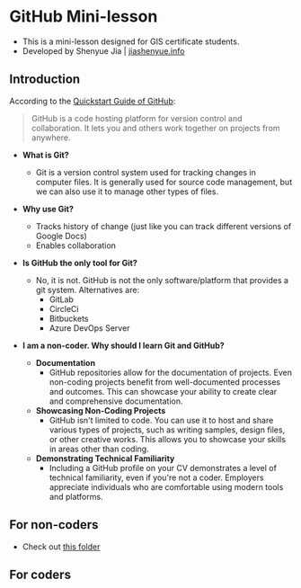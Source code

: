# GitHub Mini-lesson
 
- This is a mini-lesson designed for GIS certificate students.
- Developed by Shenyue Jia | [jiashenyue.info](jiashenyue.info)

## Introduction
According to the [Quickstart Guide of GitHub](https://docs.github.com/en/get-started/quickstart/hello-world):
>GitHub is a code hosting platform for version control and collaboration. It lets you and others work together on projects from anywhere.

- **What is Git?**
  - Git is a version control system used for tracking changes in computer files. It is generally used for source code management, but we can also use it to manage other types of files.
 
- **Why use Git?**
  - Tracks history of change (just like you can track different versions of Google Docs)
  - Enables collaboration 
- **Is GitHub the only tool for Git?**
  - No, it is not. GitHub is not the only software/platform that provides a git system. Alternatives are:
    - GitLab
    - CircleCi
    - Bitbuckets
    - Azure DevOps Server
- **I am a non-coder. Why should I learn Git and GitHub?**
  - **Documentation**
    - GitHub repositories allow for the documentation of projects. Even non-coding projects benefit from well-documented processes and outcomes. This can showcase your ability to create clear and comprehensive documentation.
  - **Showcasing Non-Coding Projects**
    - GitHub isn't limited to code. You can use it to host and share various types of projects, such as writing samples, design files, or other creative works. This allows you to showcase your skills in areas other than coding.
  - **Demonstrating Technical Familiarity**
    - Including a GitHub profile on your CV demonstrates a level of technical familiarity, even if you're not a coder. Employers appreciate individuals who are comfortable using modern tools and platforms.


## For non-coders

- Check out [this folder](https://github.com/jiashenyue/github-mini-lesson/tree/main/non-coder)

## For coders
